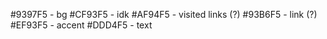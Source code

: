 #9397F5 - bg
#CF93F5 - idk
#AF94F5 - visited links (?)
#93B6F5 - link (?)
#EF93F5 - accent 
#DDD4F5 - text